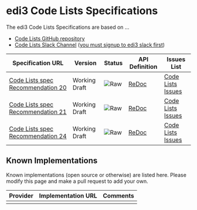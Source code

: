 # edi3 Code Lists Specifications

The edi3 Code Lists Specifications are based on ...

* [Code Lists GitHub repository](https://github.com/edi3/edi3-codelists)
* [Code Lists Slack Channel](https://edi3.slack.com/messages/spec-codelists/) ([you must signup to edi3 slack first](https://join.slack.com/t/edi3/shared_invite/enQtNTY5OTkzMjQ0NjcyLTM1MzYyNjg5M2RlMWIyZjUzMDBlNWQ3OWIyZTNhMDhhN2UzYjIyMjk4M2VhM2ViNzhhM2Y1OWE0Y2FhYTc1ZTg))

| Specification URL | Version | Status | API Definition | Issues List |
| ----------------- | ------  | ------ | -------------- | ----------- |
| [Code Lists spec Recommendation 20](//edi3.org/specs/edi3-codelists/develop/recommendation-20/) | Working Draft | ![Raw](https://rfc.unprotocols.org/spec:2/COSS/raw.svg) | [ReDoc](//edi3.org/specs/edi3-codelists/develop/recommendation-20/redoc-static.html) |  [Code Lists Issues](https://github.com/edi3/edi3-codelists/issues)  |
| [Code Lists spec Recommendation 21](//edi3.org/specs/edi3-codelists/develop/recommendation-21/) | Working Draft | ![Raw](https://rfc.unprotocols.org/spec:2/COSS/raw.svg) | [ReDoc](//edi3.org/specs/edi3-codelists/develop/recommendation-21/redoc-static.html) |  [Code Lists Issues](https://github.com/edi3/edi3-codelists/issues)  |
| [Code Lists spec Recommendation 24](//edi3.org/specs/edi3-codelists/develop/recommendation-24/) | Working Draft | ![Raw](https://rfc.unprotocols.org/spec:2/COSS/raw.svg) | [ReDoc](//edi3.org/specs/edi3-codelists/develop/recommendation-24/redoc-static.html) |  [Code Lists Issues](https://github.com/edi3/edi3-codelists/issues)  |

## Known Implementations

Known implementations (open source or otherwise) are listed here.  Please modify this page and make a pull request to add your own.

|Provider|Implementation URL|Comments|
|--------|------------------|--------|
|  |  |  |

